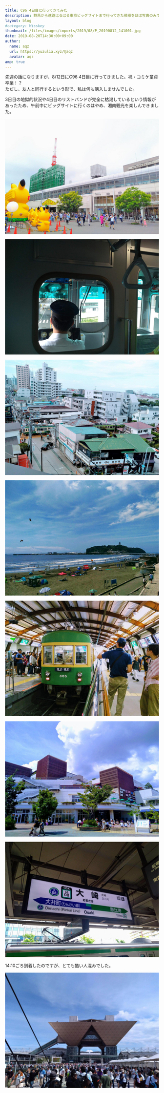 ```yaml
---
title: C96 4日目に行ってきてみた
description: 群馬から遠路はるばる東京ビッグサイトまで行ってきた模様をほぼ写真のみでお伝えします。
layout: blog
#category: Misskey
thumbnail: /files/images/imports/2019/08/P_20190812_141001.jpg
date: 2019-08-20T14:30:00+09:00
author:
  name: aqz
  url: https://yuzulia.xyz/@aqz
  avatar: aqz
amp: true
---
```


先週の話になりますが、8/12日にC96 4日目に行ってきました。祝・コミケ童貞卒業！？  
ただし、友人と同行するという形で、私は何も購入しませんでした。

3日目の地獄的状況や4日目のリストバンドが完全に枯渇しているという情報があったため、午前中にビッグサイトに行くのはやめ、湘南観光を楽しんできました。

![桜木町駅](/files/images/imports/2019/08/P_20190812_093755.jpg "桜木町駅")

![湘南モノレール](/files/images/imports/2019/08/P_20190812_102344.jpg "湘南モノレール")

![江の島駅](/files/images/imports/2019/08/P_20190812_103848.jpg "江の島駅")

![江の島](/files/images/imports/2019/08/P_20190812_112138.jpg "江の島")

![江ノ電藤沢駅](/files/images/imports/2019/08/P_20190812_114755a.jpg "江ノ電藤沢駅")

![テラスモール湘南](/files/images/imports/2019/08/P_20190812_124323.jpg "テラスモール湘南")

![大崎駅](/files/images/imports/2019/08/P_20190812_134047.jpg "大崎駅駅名標")

14:10ごろ到着したのですが、とても酷い人混みでした。

![東京ビッグサイト](/files/images/imports/2019/08/P_20190812_141001.jpg "東京ビッグサイト")
